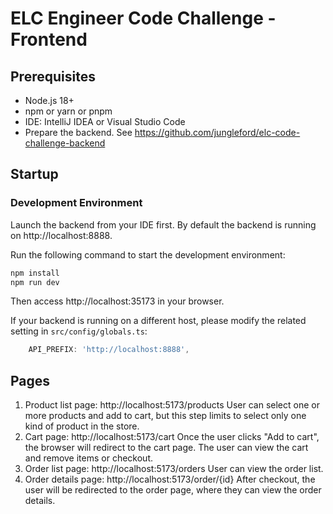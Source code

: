 # ELC Engineer Code Challenge - Frontend

## Prerequisites

- Node.js 18+
- npm  or yarn or pnpm
- IDE: IntelliJ IDEA or Visual Studio Code
- Prepare the backend. See https://github.com/jungleford/elc-code-challenge-backend

## Startup

### Development Environment

Launch the backend from your IDE first. By default the backend is running on http://localhost:8888.

Run the following command to start the development environment:
```bash
npm install
npm run dev
```

Then access http://localhost:35173 in your browser.

If your backend is running on a different host, please modify the related setting in `src/config/globals.ts`:
```typescript
    API_PREFIX: 'http://localhost:8888',
```

## Pages

1. Product list page: http://localhost:5173/products
   User can select one or more products and add to cart, but this step limits to select only one kind of product in the store.
2. Cart page: http://localhost:5173/cart
   Once the user clicks "Add to cart", the browser will redirect to the cart page. The user can view the cart and remove items or checkout.
3. Order list page: http://localhost:5173/orders
   User can view the order list.
4. Order details page: http://localhost:5173/order/{id}
   After checkout, the user will be redirected to the order page, where they can view the order details.
